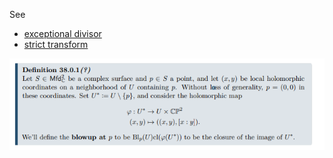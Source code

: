 See 

- [exceptional divisor](exceptional%20divisor.md)
- [strict transform](strict%20transform)

![](../attachments/Pasted%20image%2020210510013848.png)